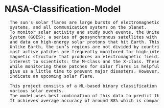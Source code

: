 # NASA-Classification-Model
<pre>
  The sun's solar flares are large bursts of electromagnetic energy that can significantly impact life on Earth. Powerful solar flares can knock out power grids, satellite
  systems, and all communication systems on the planet. 
  To monitor solar activity and study such events, the United States National Oceanic and Atmospheric Administration (NOAA) operates the Geostationary Operational Environmental Satellite  
  System (GOES); a series of geosynchronous satellites with specialized measurement instruments onboard. The GOES system provides us with solar imagery, magnetometer data, solar X-ray data, 
  and data on high-energy solar protons that hit Earth. This data is sent to Earth and regularly updated on the GEOS server which is open for public use.
  Unlike Earth, the sun’s regions are not divided by countries, states, or cities. Instead, various patches on the sun are numbered by NOAA for scientific investigation purposes, and the
  most active patches are frequently monitored for high-intensity bursts of electromagnetic radiation. Each patch is called a HARP (HMI Active Region Patch); an enduring, coherent
  magnetic structure that produces an electromagnetic field. The regions provide measurable features that characterize that patch. There are two classes of solar flare events of particular
  interest to scientists: the M-class and the X-class. These solar flares occur in various HARP regions, and the level of energy bursts is measured on a scale.
  While monitoring these patches for solar flares is helpful, it is much more useful if we can predict the next powerful burst. Predicting an upcoming solar flare 24 hours in advance can
  give us a little time to prevent major disasters. However, this is very challenging because solar flares are rare events. Most importantly, we do not know which features directly
  indicate an upcoming solar flare.
  
  This project consists of a ML-based binary classification model using data from the Helioseismic and Magnetic Imager Instrument on NASA's Solar Dynamics Observatory (SDO) that captures 
  various solar events.
  The model uses best combination of this data to predict the occurrence of a major solar event in the next 24 hours.
  It achieves average accuracy of around 88% which is comparable to the results of the paper published by Bobra and Couvidat
</pre>
